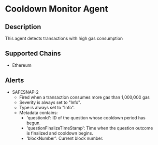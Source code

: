 # Cooldown Monitor Agent

## Description

This agent detects transactions with high gas consumption

## Supported Chains

- Ethereum

## Alerts

- SAFESNAP-2
  - Fired when a transaction consumes more gas than 1,000,000 gas
  - Severity is always set to "Info".
  - Type is always set to "Info".
  - Metadata contains:
    - 'questionId': ID of the question whose cooldown period has begun.
    - 'questionFinalizeTimeStamp': Time when the question outcome is finalized and cooldown begins.
    - 'blockNumber': Current block number.
